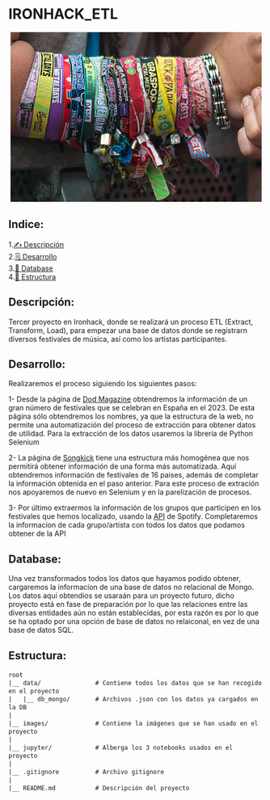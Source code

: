 # IRONHACK_ETL

<div style="text-align:center">
    <img src="./images/pulsera.png" alt="portada">
</div>

## Indice:
1.[✍️ Descripción](#descripcion)\
2.[🗒️ Desarrollo](#desarrollo)\
3.[💾 Database](#database)\
4.[📁 Estructura](#Estructura)


## Descripción:<a name="descripcion"/>

Tercer proyecto en Ironhack, donde se realizará un proceso ETL (Extract, Transform, Load), para empezar una base de datos donde se registrarn diversos festivales de música, así como los artistas participantes.


## Desarrollo:<a name="desarrollo"/>

Realizaremos el proceso siguiendo los siguientes pasos:

1- Desde la página de [Dod Magazine](https://www.dodmagazine.es/festivales/) obtendremos la información de un gran número de festivales que se celebran en España en el 2023. De esta página sólo obtendremos los nombres, ya que la estructura de la web, no permite una automatización del proceso de extracción para obtener datos de utilidad. Para la extracción de los datos usaremos la librería de Python Selenium

2- La página de [Songkick](https://www.songkick.com/es/festivals/) tiene una estructura más homogénea que nos permitirá obtener información de una forma más automatizada. Aquí obtendremos información de festivales de 16 paises, además de completar la información obtenida en el paso anterior. Para este proceso de extración nos apoyaremos de nuevo en Selenium y en la parelización de procesos.

3- Por último extraermos la información de los grupos que participen en los festivales que hemos localizado, usando la [API](https://developer.spotify.com/documentation/web-api) de Spotify. Completaremos la informacíon de cada grupo/artista con todos los datos que podamos obtener de la API


## Database: <a name="database"/>

Una vez transformados todos los datos que hayamos podido obtener, cargaremos la informacíon de una base de datos no relacional de Mongo. Los datos aquí obtendios se usaraán para un proyecto futuro, dicho proyecto está en fase de preparación por lo que las relaciones entre las diversas entidades aún no están establecidas, por esta razón es por lo que se ha optado por una opción de base de datos no relaiconal, en vez de una base de datos SQL.

## Estructura:<a name="Estructura"/>

```
root 
|__ data/               # Contiene todos los datos que se han recogido en el proyecto            
|   |__ db_mongo/       # Archivos .json con los datos ya cargados en la DB
|
|__ images/             # Contiene la imágenes que se han usado en el proyecto   
|
|__ jupyter/            # Alberga los 3 notebooks usados en el proyecto
|
|__ .gitignore          # Archivo gitignore     
|
|__ README.md           # Descripción del proyecto